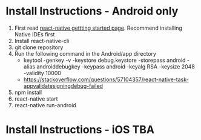 # Install Instructions - Android only 
1. First read [react-native gettting started page](https://facebook.github.io/react-native/docs/getting-started.html).    Recommend installing Native IDEs first
2. Install react-native-cli
3. git clone repository
4. Run the following command in the Android/app directory
   - keytool -genkey -v -keystore debug.keystore -storepass android -alias androiddebugkey -keypass android -keyalg RSA -keysize 2048 -validity 10000
   - https://stackoverflow.com/questions/57104357/react-native-task-appvalidatesigningdebug-failed
5. npm install
6. react-native start
7. react-native run-android

# Install Instructions - iOS TBA
